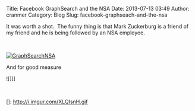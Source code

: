 Title: Facebook GraphSearch and the NSA
Date: 2013-07-13 03:49
Author: cranmer
Category: Blog
Slug: facebook-graphseach-and-the-nsa

It was worth a shot.  The funny thing is that Mark Zuckerburg is a
friend of my friend and he is being followed by an NSA employee.

 

[![GraphSearchNSA][]][GraphSearchNSA]

And for good measure

![][]

 

  [GraphSearchNSA]: http://theoryandpractice.org/wp-content/uploads/2013/07/GraphSearchNSA.png
  []: http://i.imgur.com/XLQIsnH.gif
